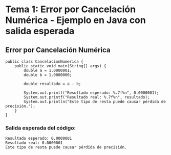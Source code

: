 # Tema 1: Error por Cancelación Numérica - Ejemplo en Java con salida esperada

## Error por Cancelación Numérica
    public class CancelacionNumerica {
        public static void main(String[] args) {
            double a = 1.0000001;
            double b = 1.0000000;
    
            double resultado = a - b;
    
            System.out.printf("Resultado esperado: %.7f%n", 0.0000001);
            System.out.printf("Resultado real: %.7f%n", resultado);
            System.out.println("Este tipo de resta puede causar pérdida de precisión.");
        }
    }

### Salida esperada del código:
    Resultado esperado: 0.0000001  
    Resultado real: 0.0000001  
    Este tipo de resta puede causar pérdida de precisión.
